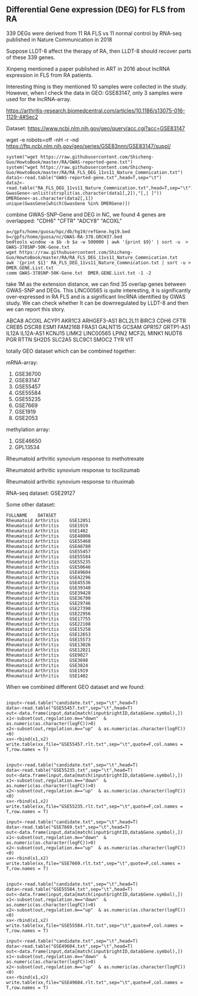 
## Differential Gene expression (DEG) for FLS from RA 

339 DEGs were derived from 11 RA FLS vs 11 normal control by RNA-seq published in Nature Communication in 2018

Suppose LLDT-8 affect the therapy of RA, then LLDT-8 should recover parts of these 339 genes. 

Xinpeng mentioned a paper published in ART in 2016 about lncRNA expression in FLS from RA patients. 

Interesting thing is they mentioned 10 samples were collected in the study. However, when I check the data in GEO: GSE83147, only 3 samples were used for the lncRNA-array. 

https://arthritis-research.biomedcentral.com/articles/10.1186/s13075-016-1129-4#Sec2

Dataset: https://www.ncbi.nlm.nih.gov/geo/query/acc.cgi?acc=GSE83147

wget -e robots=off -nH -r -nd https://ftp.ncbi.nlm.nih.gov/geo/series/GSE83nnn/GSE83147/suppl/


```
system("wget https://raw.githubusercontent.com/Shicheng-Guo/HowtoBook/master/RA/GWAS-reported-gene.txt")
system("wget https://raw.githubusercontent.com/Shicheng-Guo/HowtoBook/master/RA/RA_FLS_DEG_11vs11_Nature_Commnication.txt")
data1<-read.table("GWAS-reported-gene.txt",head=T,sep="\t")
data2<-read.table("RA_FLS_DEG_11vs11_Nature_Commnication.txt",head=T,sep="\t")
GwasGene<-unlist(strsplit(as.character(data1[,2]),"[,| ]"))
DMERGene<-as.character(data2[,1])
unique(GwasGene[which(GwasGene %in% DMERGene)])
```
combine GWAS-SNP-Gene and DEG in NC, we found 4 genes are overlapped: "CDH6"  "CFTR"  "ADCY8" "ACOXL"


```
a=/gpfs/home/guosa/hpc/db/hg19/refGene.hg19.bed
b=/gpfs/home/guosa/nc/GWAS-RA-378.GRCH37.bed
bedtools window -a $b -b $a -w 500000 | awk '{print $9}' | sort -u  >  GWAS-378SNP-50K-Gene.txt
wget https://raw.githubusercontent.com/Shicheng-Guo/HowtoBook/master/RA/RA_FLS_DEG_11vs11_Nature_Commnication.txt
awk '{print $1}' RA_FLS_DEG_11vs11_Nature_Commnication.txt | sort -u > DMER.GENE.List.txt
comm GWAS-378SNP-50K-Gene.txt  DMER.GENE.List.txt -1 -2
```
take 1M as the extension distance, we can find 35 overlap genes between GWAS-SNP and DEGs. This LINC00565 is quite interesting, it is significantly over-expressed in RA FLS and is a significant lincRNA identified by GWAS study.  We can check whether It can be downregulated by LLDT-8 and then we can report this story. 

ABCA8
ACOXL
ACYP1
AKR1C3
ARHGEF3-AS1
BCL2L11
BIRC3
CDH6
CFTR
CREB5
DSCR8
ESM1
FAM216B
FRAS1
GALNT15
GCSAM
GPR157
GRTP1-AS1
IL12A
IL12A-AS1
KCNJ15
LIMK2
LINC00565
LPIN2
MCF2L
MINK1
NUDT6
PGR
RTTN
SH2D5
SLC2A5
SLC9C1
SMOC2
TYR
VIT



totally GEO dataset which can be combined together:

mRNA-array:
1. GSE36700
2. GSE83147
3. GSE55457
4. GSE55584
5. GSE55235	
6. GSE7669
7. GSE1919
8. GSE2053

methylation array:
1. GSE46650
2. GPL13534

Rheumatoid arthritic synovium response to methotrexate

Rheumatoid arthritic synovium response to tocilizumab

Rheumatoid arthritic synovium response to rituximab

RNA-seq dataset: GSE29127



Some other dataset:
```
FULLNAME	DATASET
Rheumatoid Arthritis	GSE12051
Rheumatoid Arthritis	GSE1919
Rheumatoid Arthritis	GSE1402
Rheumatoid Arthritis	GSE48006
Rheumatoid Arthritis	GSE55468
Rheumatoid Arthritis	GSE48780
Rheumatoid Arthritis	GSE55457
Rheumatoid Arthritis	GSE55584
Rheumatoid Arthritis	GSE55235
Rheumatoid Arthritis	GSE50646
Rheumatoid Arthritis	GSE49604
Rheumatoid Arthritis	GSE42296
Rheumatoid Arthritis	GSE45536
Rheumatoid Arthritis	GSE39340
Rheumatoid Arthritis	GSE39428
Rheumatoid Arthritis	GSE36700
Rheumatoid Arthritis	GSE29746
Rheumatoid Arthritis	GSE27390
Rheumatoid Arthritis	GSE22956
Rheumatoid Arthritis	GSE17755
Rheumatoid Arthritis	GSE22108
Rheumatoid Arthritis	GSE15258
Rheumatoid Arthritis	GSE12653
Rheumatoid Arthritis	GSE15573
Rheumatoid Arthritis	GSE13026
Rheumatoid Arthritis	GSE12021
Rheumatoid Arthritis	GSE9027
Rheumatoid Arthritis	GSE3698
Rheumatoid Arthritis	GSE3824
Rheumatoid Arthritis	GSE1919
Rheumatoid Arthritis	GSE1402
```
When we combined different GEO dataset and we found: 
```

input<-read.table("candidate.txt",sep="\t",head=T)
data<-read.table("GSE55457.txt",sep="\t",head=T)
out<-data.frame(input,data[match(input$rightID,data$Gene.symbol),])
x1<-subset(out,regulation.m=="down"  & as.numeric(as.character(logFC))>0)
x2<-subset(out,regulation.m=="up"  & as.numeric(as.character(logFC))<0)
xx<-rbind(x1,x2)
write.table(xx,file="GSE55457.rlt.txt",sep="\t",quote=F,col.names = T,row.names = T)


input<-read.table("candidate.txt",sep="\t",head=T)
data<-read.table("GSE55235.txt",sep="\t",head=T)
out<-data.frame(input,data[match(input$rightID,data$Gene.symbol),])
x1<-subset(out,regulation.m=="down"  & as.numeric(as.character(logFC))>0)
x2<-subset(out,regulation.m=="up"  & as.numeric(as.character(logFC))<0)
xx<-rbind(x1,x2)
write.table(xx,file="GSE55235.rlt.txt",sep="\t",quote=F,col.names = T,row.names = T)

input<-read.table("candidate.txt",sep="\t",head=T)
data<-read.table("GSE7669.txt",sep="\t",head=T)
out<-data.frame(input,data[match(input$rightID,data$Gene.symbol),])
x1<-subset(out,regulation.m=="down"  & as.numeric(as.character(logFC))>0)
x2<-subset(out,regulation.m=="up"  & as.numeric(as.character(logFC))<0)
xx<-rbind(x1,x2)
write.table(xx,file="GSE7669.rlt.txt",sep="\t",quote=F,col.names = T,row.names = T)


input<-read.table("candidate.txt",sep="\t",head=T)
data<-read.table("GSE55584.txt",sep="\t",head=T)
out<-data.frame(input,data[match(input$rightID,data$Gene.symbol),])
x1<-subset(out,regulation.m=="down"  & as.numeric(as.character(logFC))>0)
x2<-subset(out,regulation.m=="up"  & as.numeric(as.character(logFC))<0)
xx<-rbind(x1,x2)
write.table(xx,file="GSE55584.rlt.txt",sep="\t",quote=F,col.names = T,row.names = T)

input<-read.table("candidate.txt",sep="\t",head=T)
data<-read.table("GSE49604.txt",sep="\t",head=T)
out<-data.frame(input,data[match(input$rightID,data$Gene.symbol),])
x1<-subset(out,regulation.m=="down"  & as.numeric(as.character(logFC))>0)
x2<-subset(out,regulation.m=="up"  & as.numeric(as.character(logFC))<0)
xx<-rbind(x1,x2)
write.table(xx,file="GSE49604.rlt.txt",sep="\t",quote=F,col.names = T,row.names = T)
```




